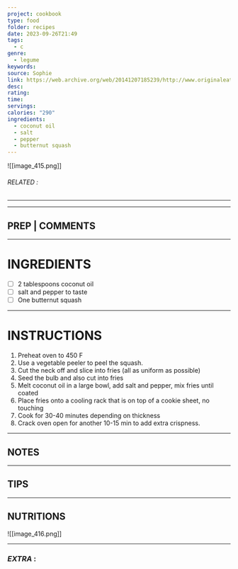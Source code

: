 ```yaml
---
project: cookbook
type: food
folder: recipes
date: 2023-09-26T21:49
tags:
  - c
genre:
  - legume
keywords: 
source: Sophie
link: https://web.archive.org/web/20141207185239/http://www.originaleating.com/paleo-diet-recipes/butternut-squash-fries/
desc: 
rating: 
time: 
servings: 
calories: "290"
ingredients:
  - coconut oil
  - salt
  - pepper
  - butternut squash
---
```


![[image_415.png]]
###### *RELATED* : 
---


---
## PREP | COMMENTS



---
# INGREDIENTS

- [ ] 2 tablespoons coconut oil
- [ ] salt and pepper to taste
- [ ] One butternut squash

---
# INSTRUCTIONS

1. Preheat oven to 450 F
2. Use a vegetable peeler to peel the squash.
3. Cut the neck off and slice into fries (all as uniform as possible)
4. Seed the bulb and also cut into fries
5. Melt coconut oil in a large bowl, add salt and pepper, mix fries until coated
6. Place fries onto a cooling rack that is on top of a cookie sheet, no touching
7. Cook for 30-40 minutes depending on thickness
8. Crack oven open for another 10-15 min to add extra crispness.

---
## NOTES



---
## TIPS



---
## NUTRITIONS

![[image_416.png]]

---
### *EXTRA* :



